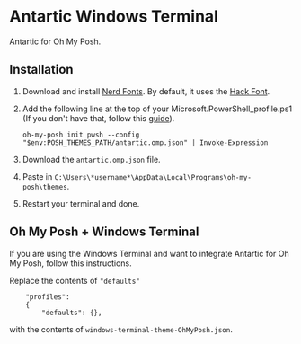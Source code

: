 # Antartic Windows Terminal
Antartic for Oh My Posh.

## Installation 
1. Download and install [Nerd Fonts](https://www.nerdfonts.com/font-downloads). By default, it uses the [Hack Font](https://www.programmingfonts.org/#hack).
2. Add the following line at the top of your Microsoft.PowerShell_profile.ps1 (If you don't have that, follow this [guide](https://lazyadmin.nl/powershell/powershell-profile/)).

    ```pwsh
    oh-my-posh init pwsh --config "$env:POSH_THEMES_PATH/antartic.omp.json" | Invoke-Expression
    ```

3. Download the `antartic.omp.json` file.
4. Paste in `C:\Users\*username*\AppData\Local\Programs\oh-my-posh\themes`.
5. Restart your terminal and done.

## Oh My Posh + Windows Terminal
If you are using the Windows Terminal and want to integrate Antartic for Oh My Posh, follow this instructions.

Replace the contents of `"defaults"`
```pwsh
    "profiles": 
    {
        "defaults": {},
```
with the contents of `windows-terminal-theme-OhMyPosh.json`.